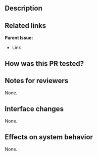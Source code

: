 ## Description

## Related links

**Parent Issue:**

- Link

<!-- ⬇️🟢
**Private Links:**

- [CompanyName internal link]()
⬆️🟢 -->

## How was this PR tested?

## Notes for reviewers

None.

## Interface changes

None.

<!-- ⬇️🔴

### Topic changes

#### Additions and removals

| Change type   | Topic Type      | Topic Name    | Message Type        | Description       |
|:--------------|:----------------|:--------------|:--------------------|:------------------|
| Added/Removed | Pub/Sub/Srv/Cli | `/topic_name` | `std_msgs/String`   | Topic description |

#### Modifications

| Version | Topic Type      | Topic Name        | Message Type        | Description       |
|:--------|:----------------|:------------------|:--------------------|:------------------|
| Old     | Pub/Sub/Srv/Cli | `/old_topic_name` | `sensor_msgs/Image` | Topic description |
| New     | Pub/Sub/Srv/Cli | `/new_topic_name` | `sensor_msgs/Image` | Topic description |

### ROS Parameter Changes

#### Additions and removals

| Change type   | Parameter Name | Type     | Default Value | Description       |
|:--------------|:---------------|:---------|:--------------|:------------------|
| Added/Removed | `param_name`   | `double` | `1.0`         | Param description |

#### Modifications

| Version | Parameter Name   | Type     | Default Value | Description       |
|:--------|:-----------------|:---------|:--------------|:------------------|
| Old     | `old_param_name` | `double` | `1.0`         | Param description |
| New     | `new_param_name` | `double` | `1.0`         | Param description |

🔴⬆️ -->

## Effects on system behavior

None.